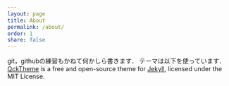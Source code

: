 ```yaml
---
layout: page
title: About
permalink: /about/
order: 1
share: false
---
```


git，githubの練習もかねて何かしら書きます．
テーマは以下を使っています．  
[QckTheme](https://github.com/qckanemoto/jekyll-qck-theme) is a free and open-source theme for [Jekyll](http://jekyllrb.com/), licensed under the MIT License.


